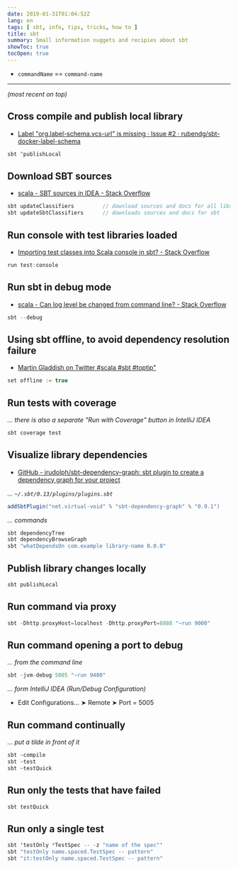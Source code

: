 ```yaml
---
date: 2019-01-31T01:04:52Z
lang: en
tags: [ sbt, info, tips, tricks, how to ]
title: sbt
summary: Small information nuggets and recipies about sbt
showToc: true
tocOpen: true
---
```


* `commandName` == `command-name`

---

*(most recent on top)*

## Cross compile and publish local library

* [Label "org.label-schema.vcs-url" is missing · Issue #2 · rubendg/sbt-docker-label-schema](https://github.com/rubendg/sbt-docker-label-schema/issues/2#issuecomment-369343643)

```scala
sbt ^publishLocal
```

## Download SBT sources

* [scala - SBT sources in IDEA - Stack Overflow](http://stackoverflow.com/questions/17127367/sbt-sources-in-idea/17127380#17127380)

```scala
sbt updateClassifiers         // download sources and docs for all libs
sbt updateSbtClassifiers      // downloads sources and docs for sbt
```

## Run console with test libraries loaded

* [Importing test classes into Scala console in sbt? - Stack Overflow](http://stackoverflow.com/a/17031710)

```scala
run test:console
```

## Run sbt in debug mode

* [scala - Can log level be changed from command line? - Stack Overflow](http://stackoverflow.com/a/20745802/1380781)

```scala
sbt --debug
```

## Using sbt offline, to avoid dependency resolution failure

* [Martin Gladdish on Twitter #scala #sbt #toptip"](https://twitter.com/mgladdish/status/717749165757972480)

```scala
set offline := true
```

## Run tests with coverage

*... there is also a separate "Run with Coverage" button in IntelliJ IDEA*

```scala
sbt coverage test
```

## Visualize library dependencies

* [GitHub - jrudolph/sbt-dependency-graph: sbt plugin to create a dependency graph for your project](https://github.com/jrudolph/sbt-dependency-graph)

*... `~/.sbt/0.13/plugins/plugins.sbt`*

```scala
addSbtPlugin("net.virtual-void" % "sbt-dependency-graph" % "0.9.1")
```

*... commands*

```scala
sbt dependencyTree
sbt dependencyBrowseGraph
sbt "whatDependsOn com.example library-name 0.0.0"
```

## Publish library changes locally

```scala
sbt publishLocal
```

## Run command via proxy

```scala
sbt -Dhttp.proxyHost=localhost -Dhttp.proxyPort=8888 "~run 9000"
```

## Run command opening a port to debug

*... from the command line*

```scala
sbt -jvm-debug 5005 "~run 9400"
```

*... form IntelliJ IDEA (Run/Debug Configuration)*

* Edit Configurations... ➤ Remote ➤ Port = 5005

## Run command continually

*... put a tilde in front of it*

```scala
sbt ~compile
sbt ~test
sbt ~testQuick
```

## Run only the tests that have failed

```scala
sbt testQuick
```

## Run only a single test

```scala
sbt 'testOnly *TestSpec -- -z "name of the spec"'
sbt "testOnly name.spaced.TestSpec -- pattern"
sbt "it:testOnly name.spaced.TestSpec -- pattern"
```
